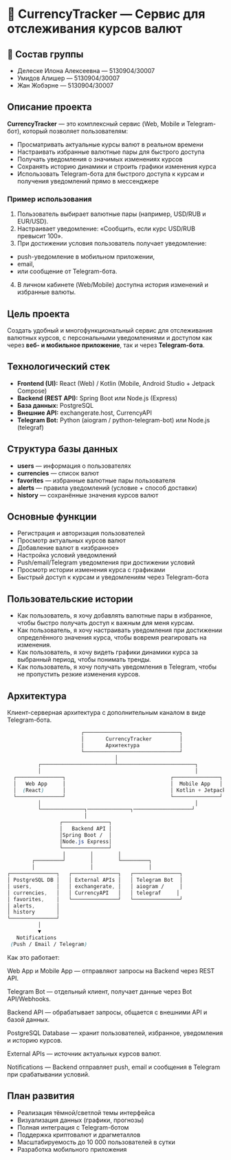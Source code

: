 # 💱 CurrencyTracker — Сервис для отслеживания курсов валют


## 👥 Состав группы


- Делеске Илона Алексеевна — 5130904/30007
- Умидов Алишер — 5130904/30007
- Жан Жобэрне — 5130904/30007


## Описание проекта


**CurrencyTracker** — это комплексный сервис (Web, Mobile и Telegram-бот), который позволяет пользователям:


- Просматривать актуальные курсы валют в реальном времени
- Настраивать избранные валютные пары для быстрого доступа
- Получать уведомления о значимых изменениях курсов
- Сохранять историю динамики и строить графики изменения курса
- Использовать Telegram-бота для быстрого доступа к курсам и получения уведомлений прямо в мессенджере

### Пример использования


1. Пользователь выбирает валютные пары (например, USD/RUB и EUR/USD).
2. Настраивает уведомление: «Сообщить, если курс USD/RUB превысит 100».
3. При достижении условия пользователь получает уведомление:

- push-уведомление в мобильном приложении,
- email,
- или сообщение от Telegram-бота.
4. В личном кабинете (Web/Mobile) доступна история изменений и избранные валюты.


## Цель проекта


Создать удобный и многофункциональный сервис для отслеживания валютных курсов, с персональными уведомлениями и доступом как через **веб- и мобильное приложение**, так и через **Telegram-бота**.



## Технологический стек


- **Frontend (UI):** React (Web) / Kotlin (Mobile, Android Studio + Jetpack Compose)
- **Backend (REST API):** Spring Boot или Node.js (Express)
- **База данных:** PostgreSQL
- **Внешние API:** exchangerate.host, CurrencyAPI
- **Telegram Bot:** Python (aiogram / python-telegram-bot) или Node.js (telegraf)


## Структура базы данных


- **users** — информация о пользователях
- **currencies** — список валют
- **favorites** — избранные валютные пары пользователя
- **alerts** — правила уведомлений (условие + способ доставки)
- **history** — сохранённые значения курсов валют


## Основные функции


- Регистрация и авторизация пользователей
- Просмотр актуальных курсов валют
- Добавление валют в «избранное»
- Настройка условий уведомлений
- Push/email/Telegram уведомления при достижении условий
- Просмотр истории изменения курса с графиками
- Быстрый доступ к курсам и уведомлениям через Telegram-бота


## Пользовательские истории


- Как пользователь, я хочу добавлять валютные пары в избранное, чтобы быстро получать доступ к важным для меня курсам.
- Как пользователь, я хочу настраивать уведомления при достижении определённого значения курса, чтобы вовремя реагировать на изменения.
- Как пользователь, я хочу видеть графики динамики курса за выбранный период, чтобы понимать тренды.
- Как пользователь, я хочу получать уведомления в Telegram, чтобы не пропустить резкие изменения курсов.


## Архитектура


Клиент-серверная архитектура с дополнительным каналом в виде Telegram-бота.


```css
                        ┌───────────────────────────────┐
                        │       CurrencyTracker         │
                        │       Архитектура             │
                        └───────────────────────────────┘
                                   │
          ┌────────────────────────┴─────────────────────────┐
          │                                                  │
  ┌───────────────┐                                  ┌───────────────┐
  │   Web App     │                                  │  Mobile App   │
  │  (React)      │                                  │ Kotlin + Jetpack│
  └───────────────┘                                  └───────────────┘
          │                                                  │
          └──────────────┐──────────────┐───────────────────┘
                         │
                 ┌───────────────┐
                 │   Backend API │
                 │Spring Boot /  │
                 │Node.js Express│
                 └───────────────┘
                  │        │        │
        ┌─────────┘        │        └─────────┐
        │                  │                  │
┌───────────────┐   ┌───────────────┐   ┌───────────────┐
│ PostgreSQL DB │   │ External APIs │   │ Telegram Bot  │
│ users,        │   │ exchangerate, │   │ aiogram /     │
│ currencies,   │   │ CurrencyAPI   │   │ telegraf     │
│ favorites,    │   └───────────────┘   └───────────────┘
│ alerts,       │
│ history       │
└───────────────┘
          │
          ▼
   Notifications
 (Push / Email / Telegram)

```
Как это работает:

Web App и Mobile App — отправляют запросы на Backend через REST API.

Telegram Bot — отдельный клиент, получает данные через Bot API/Webhooks.

Backend API — обрабатывает запросы, общается с внешними API и базой данных.

PostgreSQL Database — хранит пользователей, избранное, уведомления и историю курсов.

External APIs — источник актуальных курсов валют.

Notifications — Backend отправляет push, email и сообщения в Telegram при срабатывании условий.

## План развития


- Реализация тёмной/светлой темы интерфейса
- Визуализация данных (графики, прогнозы)
- Полная интеграция с Telegram-ботом
- Поддержка криптовалют и драгметаллов
- Масштабируемость до 10 000 пользователей в сутки
- Разработка мобильного приложения